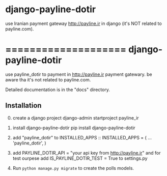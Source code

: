 # django-payline-dotir
use Iranian payment gateway  http://payline.ir in django (it's NOT related to payline.com).

====================
django-payline-dotir
====================

use payline_dotir to payment in http://payline.ir payment gatewary.
be aware tha it's not related to payline.com. 

Detailed documentation is in the "docs" directory.

Installation
------------
0. create a django project
django-admin startproject payline_ir

1. install django-payline-dotir
pip install django-payline-dotir

2. add "payline_dotir" to INSTALLED_APPS ::
    INSTALLED_APPS = (
        ...
        'payline_dotir',
    )

3. add PAYLINE_DOTIR_API = "your api key from http://payline.ir"
and for test ourpese add IS_PAYLINE_DOTIR_TEST = True to settings.py

4. Run `python manage.py migrate` to create the polls models.

